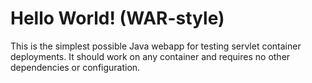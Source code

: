 Hello World! (WAR-style)
================

This is the simplest possible Java webapp for testing servlet container deployments.  It should work on any container and requires no other dependencies or configuration. 

